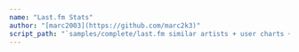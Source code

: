 ```yaml
---
name: "Last.fm Stats"
author: "[marc2003](https://github.com/marc2k3)"
script_path: "`samples/complete/last.fm similar artists + user charts + recent tracks.js`"
---
```

